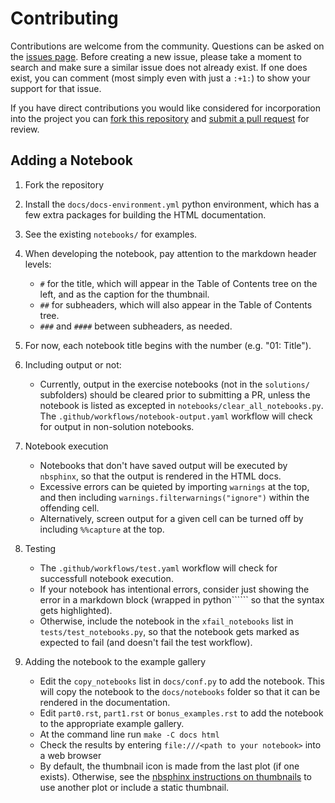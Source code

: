 Contributing
=======================================

Contributions are welcome from the community. Questions can be asked on the
[issues page][1]. Before creating a new issue, please take a moment to search
and make sure a similar issue does not already exist. If one does exist, you
can comment (most simply even with just a `:+1:`) to show your support for that
issue.

If you have direct contributions you would like considered for incorporation
into the project you can [fork this repository][2] and
[submit a pull request][3] for review.


[1]: https://github.com/DOI-USGS/python-for-hyrology/issues
[2]: https://help.github.com/articles/fork-a-repo/
[3]: https://help.github.com/articles/about-pull-requests/


Adding a Notebook
--------------------
1) Fork the repository
2) Install the `docs/docs-environment.yml` python environment, which has a few extra packages for building the HTML documentation.
3) See the existing `notebooks/` for examples.
4) When developing the notebook, pay attention to the markdown header levels:
    * `#` for the title, which will appear in the Table of Contents tree on the left, and as the caption for the thumbnail.
    * `##` for subheaders, which will also appear in the Table of Contents tree.
    * `###` and `####` between subheaders, as needed.
5) For now, each notebook title begins with the number (e.g. "01: Title").
6) Including output or not:

    * Currently, output in the exercise notebooks (not in the `solutions/` subfolders) should be cleared prior to submitting a PR, unless the notebook is listed as excepted in `notebooks/clear_all_notebooks.py`. The `.github/workflows/notebook-output.yaml` workflow will check for output in non-solution notebooks.

7) Notebook execution

    * Notebooks that don't have saved output will be executed by `nbsphinx`, so that the output is rendered in the HTML docs.
    * Excessive errors can be quieted by importing `warnings` at the top, and then including `warnings.filterwarnings("ignore")` within the offending cell.
    * Alternatively, screen output for a given cell can be turned off by including `%%capture` at the top.

8) Testing

    * The `.github/workflows/test.yaml` workflow will check for successfull notebook execution.
    * If your notebook has intentional errors, consider just showing the error in a markdown block (wrapped in python`````` so that the syntax gets highlighted).
    * Otherwise, include the notebook in the `xfail_notebooks` list in `tests/test_notebooks.py`, so that the notebook gets marked as expected to fail (and doesn't fail the test workflow).


9) Adding the notebook to the example gallery
    
    * Edit the `copy_notebooks` list in `docs/conf.py` to add the notebook. This will copy the notebook to the `docs/notebooks` folder so that it can be rendered in the documentation.
    * Edit `part0.rst`, `part1.rst` or `bonus_examples.rst` to add the notebook to the appropriate example gallery. 
    * At the command line run `make -C docs html`
    * Check the results by entering `file:///<path to your notebook>` into a web browser
    * By default, the thumbnail icon is made from the last plot (if one exists). Otherwise, see the [nbsphinx instructions on thumbnails](https://nbsphinx.readthedocs.io/en/0.9.3/subdir/gallery.html#) to use another plot or include a static thumbnail.